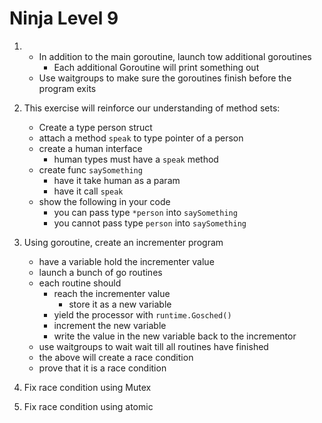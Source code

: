 # Ninja Level 9

1. 
    * In addition to the main goroutine, launch tow additional goroutines
        * Each additional Goroutine will print something out
    * Use waitgroups to make sure the goroutines finish before the program exits

2. This exercise will reinforce our understanding of method sets:
    * Create a type person struct
    * attach a method `speak` to type pointer of a person
    * create a human interface
        * human types must have a `speak` method
    * create func `saySomething`
        * have it take human as a param
        * have it call `speak`
    * show the following in your code
        * you can pass type `*person` into `saySomething`
        * you cannot pass type `person` into `saySomething`

3. Using goroutine, create an incrementer program
    * have a variable hold the incrementer value
    * launch a bunch of go routines
    * each routine should
        * reach the incrementer value
            * store it as a new variable
        * yield the processor with `runtime.Gosched()`
        * increment the new variable
        * write the value in the new variable back to the incrementor
    * use waitgroups to wait wait till all routines have finished
    * the above will create a race condition
    * prove that it is a race condition

4. Fix race condition using Mutex
5. Fix race condition using atomic